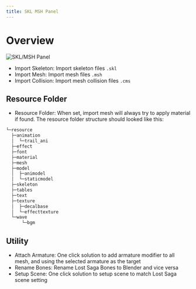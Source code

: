 ```yaml
---
title: SKL MSH Panel
---
```

# Overview

![SKL/MSH Panel](../images/skl_msh_panel.png)

- Import Skeleton: Import skeleton files `.skl`
- Import Mesh: Import mesh files `.msh`
- Import Collision: Import mesh collision files `.cms`

## Resource Folder

- Resource Folder: When set, import mesh will always try to apply material if found. The resource folder structure should looked like this:
```bash
└─resource
  ├─animation
  │  └─trail_ani
  ├─effect
  ├─font
  ├─material
  ├─mesh
  ├─model
  │  ├─animodel
  │  └─staticmodel
  ├─skeleton
  ├─tables
  ├─text
  ├─texture
  │  ├─decalbase
  │  └─effecttexture
  └─wave
      └─bgm
```

## Utility

- Attach Armature: One click solution to add armature modifier to all mesh, and using the selected armature as the target
- Rename Bones: Rename Lost Saga Bones to Blender and vice versa
- Setup Scene: One click solution to setup scene to match Lost Saga scene setting